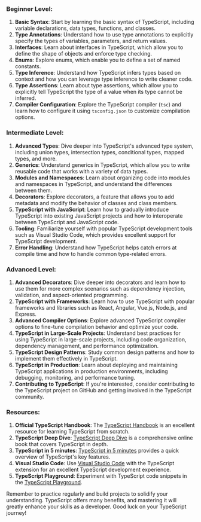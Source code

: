 ### Beginner Level:
1. **Basic Syntax**: Start by learning the basic syntax of TypeScript, including variable declarations, data types, functions, and classes.
2. **Type Annotations**: Understand how to use type annotations to explicitly specify the types of variables, parameters, and return values.
3. **Interfaces**: Learn about interfaces in TypeScript, which allow you to define the shape of objects and enforce type checking.
4. **Enums**: Explore enums, which enable you to define a set of named constants.
5. **Type Inference**: Understand how TypeScript infers types based on context and how you can leverage type inference to write cleaner code.
6. **Type Assertions**: Learn about type assertions, which allow you to explicitly tell TypeScript the type of a value when its type cannot be inferred.
7. **Compiler Configuration**: Explore the TypeScript compiler (`tsc`) and learn how to configure it using `tsconfig.json` to customize compilation options.

### Intermediate Level:
1. **Advanced Types**: Dive deeper into TypeScript's advanced type system, including union types, intersection types, conditional types, mapped types, and more.
2. **Generics**: Understand generics in TypeScript, which allow you to write reusable code that works with a variety of data types.
3. **Modules and Namespaces**: Learn about organizing code into modules and namespaces in TypeScript, and understand the differences between them.
4. **Decorators**: Explore decorators, a feature that allows you to add metadata and modify the behavior of classes and class members.
5. **TypeScript with JavaScript**: Learn how to gradually introduce TypeScript into existing JavaScript projects and how to interoperate between TypeScript and JavaScript code.
6. **Tooling**: Familiarize yourself with popular TypeScript development tools such as Visual Studio Code, which provides excellent support for TypeScript development.
7. **Error Handling**: Understand how TypeScript helps catch errors at compile time and how to handle common type-related errors.

### Advanced Level:
1. **Advanced Decorators**: Dive deeper into decorators and learn how to use them for more complex scenarios such as dependency injection, validation, and aspect-oriented programming.
2. **TypeScript with Frameworks**: Learn how to use TypeScript with popular frameworks and libraries such as React, Angular, Vue.js, Node.js, and Express.
3. **Advanced Compiler Options**: Explore advanced TypeScript compiler options to fine-tune compilation behavior and optimize your code.
4. **TypeScript in Large-Scale Projects**: Understand best practices for using TypeScript in large-scale projects, including code organization, dependency management, and performance optimization.
5. **TypeScript Design Patterns**: Study common design patterns and how to implement them effectively in TypeScript.
6. **TypeScript in Production**: Learn about deploying and maintaining TypeScript applications in production environments, including debugging, monitoring, and performance tuning.
7. **Contributing to TypeScript**: If you're interested, consider contributing to the TypeScript project on GitHub and getting involved in the TypeScript community.

### Resources:
1. **Official TypeScript Handbook**: The [TypeScript Handbook](https://www.typescriptlang.org/docs/handbook/intro.html) is an excellent resource for learning TypeScript from scratch.
2. **TypeScript Deep Dive**: [TypeScript Deep Dive](https://basarat.gitbook.io/typescript/) is a comprehensive online book that covers TypeScript in depth.
3. **TypeScript in 5 minutes**: [TypeScript in 5 minutes](https://www.typescriptlang.org/docs/handbook/typescript-in-5-minutes.html) provides a quick overview of TypeScript's key features.
4. **Visual Studio Code**: Use [Visual Studio Code](https://code.visualstudio.com/) with the TypeScript extension for an excellent TypeScript development experience.
5. **TypeScript Playground**: Experiment with TypeScript code snippets in the [TypeScript Playground](https://www.typescriptlang.org/play).

Remember to practice regularly and build projects to solidify your understanding. TypeScript offers many benefits, and mastering it will greatly enhance your skills as a developer. Good luck on your TypeScript journey!